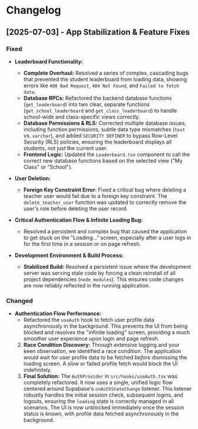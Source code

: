 # Changelog

## [2025-07-03] - App Stabilization & Feature Fixes

### Fixed

- **Leaderboard Functionality:**
  - **Complete Overhaul:** Resolved a series of complex, cascading bugs that prevented the student leaderboard from loading data, showing errors like `400 Bad Request`, `404 Not Found`, and `Failed to fetch data`.
  - **Database RPCs:** Refactored the backend database functions (`get_leaderboard`) into two clear, separate functions (`get_school_leaderboard` and `get_class_leaderboard`) to handle school-wide and class-specific views correctly.
  - **Database Permissions & RLS:** Corrected multiple database issues, including function permissions, subtle data type mismatches (`text` vs. `varchar`), and added `SECURITY DEFINER` to bypass Row-Level Security (RLS) policies, ensuring the leaderboard displays all students, not just the current user.
  - **Frontend Logic:** Updated the `Leaderboard.tsx` component to call the correct new database functions based on the selected view ("My Class" or "School").

- **User Deletion:**
  - **Foreign Key Constraint Error:** Fixed a critical bug where deleting a teacher user would fail due to a foreign key constraint. The `delete_teacher_user` function was updated to correctly remove the user's role before deleting the user record.

- **Critical Authentication Flow & Infinite Loading Bug:**
  - Resolved a persistent and complex bug that caused the application to get stuck on the "Loading..." screen, especially after a user logs in for the first time in a session or on page refresh.

- **Development Environment & Build Process:**
  - **Stabilized Build:** Resolved a persistent issue where the development server was serving stale code by forcing a clean reinstall of all project dependencies (`node_modules`). This ensures code changes are now reliably reflected in the running application.

### Changed

- **Authentication Flow Performance:**
  - Refactored the `useAuth` hook to fetch user profile data asynchronously in the background. This prevents the UI from being blocked and resolves the "infinite loading" screen, providing a much smoother user experience upon login and page refresh.
  2.  **Race Condition Discovery:** Through extensive logging and your keen observation, we identified a race condition. The application would wait for user profile data to be fetched *before* dismissing the loading screen. A slow or failed profile fetch would block the UI indefinitely.
  3.  **Final Solution:** The `AuthProvider` in `src/hooks/useAuth.tsx` was completely refactored. It now uses a single, unified logic flow centered around Supabase's `onAuthStateChange` listener. This listener robustly handles the initial session check, subsequent logins, and logouts, ensuring the `loading` state is correctly managed in all scenarios. The UI is now unblocked immediately once the session status is known, with profile data fetched asynchronously in the background.
